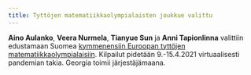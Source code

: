 ```yaml
---
title: Tyttöjen matematiikkaolympialaisten joukkue valittu
---
```


**Aino Aulanko**, **Veera Nurmela**, **Tianyue Sun** ja **Anni
Tapionlinna** valittiin edustamaan Suomea [kymmenensiin Euroopan
tyttöjen matematiikkaolympialaisiin](https://egmo2021.atsu.edu.ge/).
Kilpailut pidetään 9.-15.4.2021 virtuaalisesti pandemian takia.
Georgia toimii järjestäjämaana.
